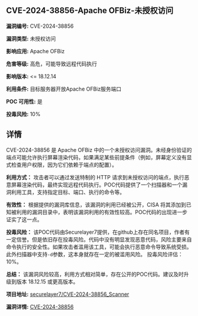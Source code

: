 ## CVE-2024-38856-Apache OFBiz-未授权访问

**漏洞编号:** CVE-2024-38856

**漏洞类型:** 未授权访问

**影响应用:** Apache OFBiz

**危害等级:** 高危，可能导致远程代码执行

**影响版本:** <= 18.12.14

**利用条件:** 目标服务器开放Apache OFBiz服务端口

**POC 可用性:** 是

**投毒风险:** 10%

## 详情

CVE-2024-38856 是 Apache OFBiz 中的一个未授权访问漏洞。未经身份验证的端点可能允许执行屏幕渲染代码，如果满足某些前提条件（例如，屏幕定义没有显式检查用户权限，因为它们依赖于端点的配置）。

**利用方式：**
攻击者可以通过发送特制的 HTTP 请求到未授权访问的端点，执行恶意屏幕渲染代码，最终实现远程代码执行。POC代码提供了一个扫描器和一个漏洞利用工具，支持指定目标、端口、执行的命令等。

**有效性：**
根据提供的漏洞库信息，该漏洞的利用已经被公开，CISA 将其添加到已知被利用的漏洞目录中，表明该漏洞利用的有效性较高。POC代码的出现进一步证实了这一点。

**投毒风险：**
该POC代码由Securelayer7提供，在github上存在同名项目，作者有一定信誉。但是依旧存在投毒风险。代码中没有明显发现恶意代码，风险主要来自命令执行的安全性。如果攻击者滥用该工具，可能会执行恶意命令导致系统受损。此外扫描器中支持`-d`参数，这本身就存在一定的被滥用风险。
投毒风险评估：10%。

**总结：**
该漏洞风险较高，利用方式相对简单，存在公开的POC代码。建议及时升级到版本 18.12.15 或更高版本。

**项目地址:** [securelayer7/CVE-2024-38856_Scanner](https://github.com/securelayer7/CVE-2024-38856_Scanner)

**漏洞详情:** [CVE-2024-38856](https://nvd.nist.gov/vuln/detail/CVE-2024-38856)